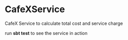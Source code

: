 # CafeXService
CafeX Service to calculate total cost and service charge

run **sbt test** to see the service in action
